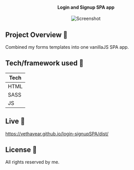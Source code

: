 <h4 align="center">Login and Signup SPA app</h4>

<p align="center">
  <a >
    <img src="https://user-images.githubusercontent.com/26926726/83408016-30019c80-a412-11ea-817b-323c73b11e85.JPG"
         alt="Screenshot">
  </a>
</p>

## Project Overview 🎉
Combined my forms templates into one vanillaJS SPA app.
## Tech/framework used 🔧
| Tech                                                    
| -------------------------------------------------------
| HTML                           
| SASS                           
| JS                                                     


## Live 📍

https://vethavear.github.io/login-signupSPA/dist/

## License 🔱
All rights reserved by me.
